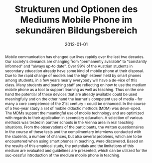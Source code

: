 ---
abstract: Mobile communication has changed our lives rapidly over the last two decades.
  Our society's demands are changing from "permanently available" to "constantly informed"
  and "always up-to date". Over 99% of the Austrian students in secondary education
  already have some kind of mobile phone at their disposal. Due to the rapid change
  of models and the high esteem held by smart phones among students, in a few years
  nearly everybody will have a de-vice of this class. Many students and teaching staff
  are reflecting on how to use the medium mobile phone as a tool to support learning
  as well as teaching. Thus on the one hand the potential of these devices that are
  already available could be used meaningfully and on the other hand the learner's
  competent use of media - for many a core competence of the 21st century - could
  be enhanced. In the course of a two-year study a set of mobile didactic methods
  (MDM) was devel-oped. The MDMs support the meaningful use of mobile technology and
  are optimized with regards to their application in secondary education. A selection
  of various methods was tested in partner schools in the Vienna area in real teaching
  situations. From the observations of the participants, the written questionnaires
  in the course of these tests and the complimentary interviews conducted with the
  students, a number of chances, but also several problems, which are to be encountered
  when using smart phones in teaching, were discovered. Based on the results of this
  empirical study, the potentials and the limitations of this medium are evaluated
  and guidelines are presented, which can be utilized for the suc-cessful introduction
  of the medium mobile phone in teaching.
authors:
- Grischa Schmiedl
date: '2012-01-01'
featured: false
publication_types:
- '7'
publishDate: '2012-01-01'
title: Strukturen und Optionen des Mediums Mobile Phone im sekundären Bildungsbereich
url_pdf: ''
---